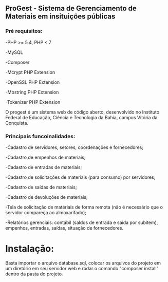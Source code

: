 ## ProGest - Sistema de Gerenciamento de Materiais em insituições públicas

### Pré requisitos:
-PHP >= 5.4, PHP < 7

-MySQL

-Composer

-Mcrypt PHP Extension

-OpenSSL PHP Extension

-Mbstring PHP Extension

-Tokenizer PHP Extension


O progest é um sistema web de código aberto, desenvolvido no Instituto Federal de Educação, Ciência e Tecnologia da Bahia, campus Vitória da Conquista. 

### Principais funcoinalidades:
-Cadastro de servidores, setores, coordenações e fornecedores;

-Cadastro de empenhos de materiais;

-Cadastro de entradas de materiais;

-Cadastro de solicitações de materiais (para consumo) por servidores;

-Cadastro de saídas de materiais;

-Cadastro de devoluções de materiais;

-Tela de solicitação de matériais de forma remota (não é necessário que o servidor compareça ao almoxarifado);

-Relatórios gerenciais: contábil (saldos de entrada e saída por subitem), empenhos, entradas, saídas,  situação de fornecedores.

# Instalação:
Basta importar o arquivo database.sql, colocar os arquivos do projeto em um diretório em seu servidor web e rodar o comando "composer install" dentro da pasta do projeto.
